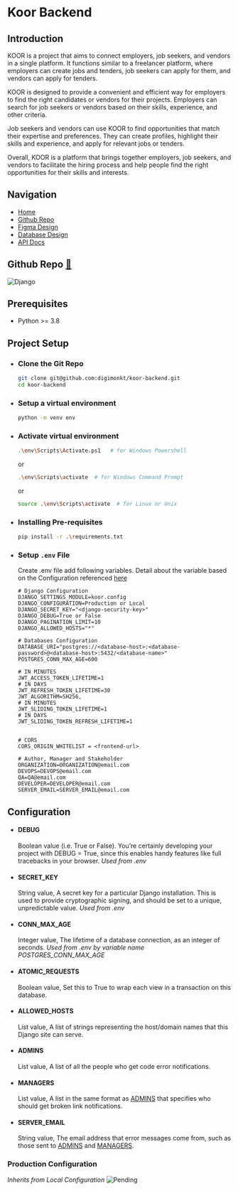# Koor Backend

## Introduction

KOOR is a project that aims to connect employers, job seekers, and vendors in a single platform. It functions similar to a freelancer platform, where employers can create jobs and tenders, job seekers can apply for them, and vendors can apply for tenders.

KOOR is designed to provide a convenient and efficient way for employers to find the right candidates or vendors for their projects. Employers can search for job seekers or vendors based on their skills, experience, and other criteria.

Job seekers and vendors can use KOOR to find opportunities that match their expertise and preferences. They can create profiles, highlight their skills and experience, and apply for relevant jobs or tenders.

Overall, KOOR is a platform that brings together employers, job seekers, and vendors to facilitate the hiring process and help people find the right opportunities for their skills and interests.

## Navigation

- [Home]() 
- [Github Repo](#github-repo-🔗)
- [Figma Design](https://www.figma.com/file/HKjAWx3CbMTTKwPzuzJiUZ/Koor?node-id=124%3A9630)
- [Database Design](https://dbdocs.io/Sanskar%20Sahu/koor)
- [API Docs](./docs/index.md)

## Github Repo [🔗](https://github.com/digimonkt/koor-backend/)

![Django](https://img.shields.io/badge/Django-0C4B33?style=for-the-badge&logo=django&logoColor=white)

## Prerequisites
 - Python >= 3.8

## Project Setup
 - ### Clone the Git Repo 
     ```bash
     git clone git@github.com:digimonkt/koor-backend.git
     cd koor-backend
     ```

 - ### Setup a virtual environment
     ```bash
     python -m venv env
     ```
 - ### Activate virtual environment
     ```bash
     .\env\Scripts\Activate.ps1   # for Windows Powershell
     ```
    or
     ```bash
     .\env\Scripts\activate  # for Windows Command Prompt
     ```
    or
     ```bash
     source .\env\Scripts\activate  # for Linux or Unix
     ```

 - ### Installing Pre-requisites
     ```bash
     pip install -r .\requirements.txt
     ```

 - ### Setup `.env` File
    Create .env file add following variables. Detail about the variable based on the Configuration referenced [here](#configuration)
     ```
     # Django Configuration
    DJANGO_SETTINGS_MODULE=koor.config
    DJANGO_CONFIGURATION=Production or Local
    DJANGO_SECRET_KEY="<django-security-key>"
    DJANGO_DEBUG=True or False
    DJANGO_PAGINATION_LIMIT=10
    DJANGO_ALLOWED_HOSTS="*"
    
    # Databases Configuration
    DATABASE_URI="postgres://<database-host>:<database-password>@<database-host>:5432/<database-name>"
    POSTGRES_CONN_MAX_AGE=600
    
    # IN MINUTES
    JWT_ACCESS_TOKEN_LIFETIME=1
    # IN DAYS
    JWT_REFRESH_TOKEN_LIFETIME=30
    JWT_ALGORITHM=SH256,
    # IN MINUTES
    JWT_SLIDING_TOKEN_LIFETIME=1
    # IN DAYS
    JWT_SLIDING_TOKEN_REFRESH_LIFETIME=1
    
    
    # CORS
    CORS_ORIGIN_WHITELIST = <frontend-url>
    
    # Author, Manager and Stakeholder
    ORGANIZATION=ORGANIZATION@email.com
    DEVOPS=DEVOPS@email.com
    QA=QA@email.com
    DEVELOPER=DEVELOPER@email.com
    SERVER_EMAIL=SERVER_EMAIL@email.com
     ```
## Configuration
- #### DEBUG
    Boolean value (i.e. True or False). You’re certainly developing your project with DEBUG = True, since this enables handy features like full tracebacks in your browser. _Used from .env_

- #### SECRET_KEY
    String value, A secret key for a particular Django installation. This is used to provide cryptographic signing, and should be set to a unique, unpredictable value. _Used from .env_

- #### CONN_MAX_AGE
    Integer value, The lifetime of a database connection, as an integer of seconds. _Used from .env by variable name POSTGRES_CONN_MAX_AGE_

- #### ATOMIC_REQUESTS
    Boolean value, Set this to True to wrap each view in a transaction on this database.

- #### ALLOWED_HOSTS
    List value, A list of strings representing the host/domain names that this Django site can serve.

- #### ADMINS
    List value, A list of all the people who get code error notifications.

- #### MANAGERS
    List value, A list in the same format as [ADMINS](#admins) that specifies who should get broken link notifications.

- #### SERVER_EMAIL
    String value, The email address that error messages come from, such as those sent to [ADMINS](#admins) and [MANAGERS](#managers).
 
 ### Production Configuration
_Inherits from Local Configuration_
![Pending](https://img.shields.io/badge/Pending-yellow)
